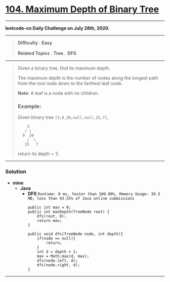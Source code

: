# [104. Maximum Depth of Binary Tree](https://leetcode.com/problems/maximum-depth-of-binary-tree/)
---

**leetcode-cn Daily Challenge on July 28th, 2020.**

---

> **Difficulty** : **Easy**
> 
> **Related Topics** : **Tree**、**DFS**

---

> Given a binary tree, find its maximum depth.
>
> The maximum depth is the number of nodes along the longest path from the root node down to the farthest leaf node.
>
> **Note**: A leaf is a node with no children.
>
> ### Example:
>
> Given binary tree `[3,9,20,null,null,15,7]`,
> ```
>     3
>    / \
>   9  20
>     /  \
>    15   7
> ```
> return its depth = 3.

---

### Solution
* **mine**
  * **Java**
    * **DFS** `Runtime: 0 ms, faster than 100.00%, Memory Usage: 39.3 MB, less than 93.55% of Java online submissions `
      ```
      public int max = 0;
      public int maxDepth(TreeNode root) {
          dfs(root, 0);
          return max;
      }

      public void dfs(TreeNode node, int depth){
          if(node == null){
              return;
          }
          int d = depth + 1;
          max = Math.max(d, max);
          dfs(node.left, d);
          dfs(node.right, d);
      }
      ```

---
